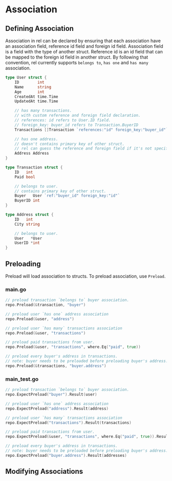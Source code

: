 # Association

## Defining Association

Association in rel can be declared by ensuring that each association have an association field, reference id field and foreign id field.
Association field is a field with the type of another struct.
Reference id is an id field that can be mapped to the foreign id field in another struct.
By following that convention, rel currently supports `belongs to`, `has one` and `has many` association.

```go
type User struct {
	ID        int
	Name      string
	Age       int
	CreatedAt time.Time
	UpdatedAt time.Time

	// has many transactions.
	// with custom reference and foreign field declaration.
	// references: id refers to User.ID field.
	// foreign_key: buyer_id refers to Transaction.BuyerID
	Transactions []Transaction `references:"id" foreign_key:"buyer_id"`

	// has one address.
	// doesn't contains primary key of other struct.
	// rel can guess the reference and foreign field if it's not specified.
	Address Address
}

type Transaction struct {
	ID   int
	Paid bool

	// belongs to user.
	// contains primary key of other struct.
	Buyer   User `ref:"buyer_id" foreign_key:"id"`
	BuyerID int
}

type Address struct {
	ID   int
	City string

	// belongs to user.
	User   *User
	UserID *int
}
```

## Preloading

Preload will load association to structs. To preload association, use `Preload`.

<!-- tabs:start -->

### **main.go**

```go
// preload transaction `belongs to` buyer association.
repo.Preload(&transaction, "buyer")

// preload user `has one` address association
repo.Preload(&user, "address")

// preload user `has many` transactions association
repo.Preload(&user, "transactions")

// preload paid transactions from user.
repo.Preload(&user, "transactions", where.Eq("paid", true))

// preload every buyer's address in transactions.
// note: buyer needs to be preloaded before preloading buyer's address.
repo.Preload(&transactions, "buyer.address")
```

### **main_test.go**

```go
// preload transaction `belongs to` buyer association.
repo.ExpectPreload("buyer").Result(user)

// preload user `has one` address association
repo.ExpectPreload("address").Result(address)

// preload user `has many` transactions association
repo.ExpectPreload("transactions").Result(transactions)

// preload paid transactions from user.
repo.ExpectPreload(&user, "transactions", where.Eq("paid", true)).Result(transactions)

// preload every buyer's address in transactions.
// note: buyer needs to be preloaded before preloading buyer's address.
repo.ExpectPreload("buyer.address").Result(addresses)
```

<!-- tabs:end -->

## Modifying Associations
